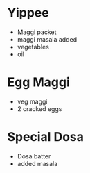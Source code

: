 # Yippee

* Maggi packet
* maggi masala added
* vegetables
* oil

# Egg Maggi
* veg maggi
* 2 cracked eggs

# Special Dosa
* Dosa batter
* added masala